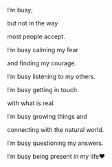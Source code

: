 I’m busy;

but not in the way

most people accept.

I’m busy calming my fear

and finding my courage.

I’m busy listening to my others.

I’m busy getting in touch

with what is real.

I’m busy growing things and

connecting with the natural world.

I’m busy questioning my answers.

I’m busy being present in my life❤️
